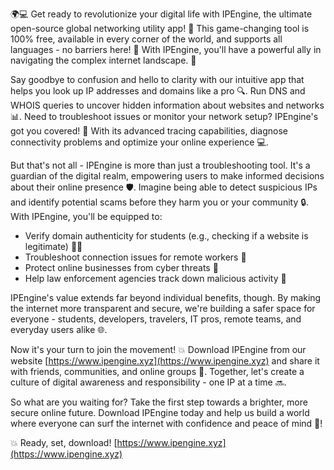 🌍💻 Get ready to revolutionize your digital life with IPEngine, the ultimate open-source global networking utility app! 🚀 This game-changing tool is 100% free, available in every corner of the world, and supports all languages - no barriers here! 💪 With IPEngine, you'll have a powerful ally in navigating the complex internet landscape. 📍

Say goodbye to confusion and hello to clarity with our intuitive app that helps you look up IP addresses and domains like a pro 🔍. Run DNS and WHOIS queries to uncover hidden information about websites and networks 📊. Need to troubleshoot issues or monitor your network setup? IPEngine's got you covered! 🔧 With its advanced tracing capabilities, diagnose connectivity problems and optimize your online experience 💻.

But that's not all - IPEngine is more than just a troubleshooting tool. It's a guardian of the digital realm, empowering users to make informed decisions about their online presence 🛡️. Imagine being able to detect suspicious IPs and identify potential scams before they harm you or your community 🔒. With IPEngine, you'll be equipped to:

* Verify domain authenticity for students (e.g., checking if a website is legitimate) 👨‍🎓
* Troubleshoot connection issues for remote workers 🏢
* Protect online businesses from cyber threats 💸
* Help law enforcement agencies track down malicious activity 🔴

IPEngine's value extends far beyond individual benefits, though. By making the internet more transparent and secure, we're building a safer space for everyone - students, developers, travelers, IT pros, remote teams, and everyday users alike 🌐.

Now it's your turn to join the movement! 💥 Download IPEngine from our website [https://www.ipengine.xyz](https://www.ipengine.xyz) and share it with friends, communities, and online groups 📢. Together, let's create a culture of digital awareness and responsibility - one IP at a time 🔜.

So what are you waiting for? Take the first step towards a brighter, more secure online future. Download IPEngine today and help us build a world where everyone can surf the internet with confidence and peace of mind 🌊!

💥 Ready, set, download! [https://www.ipengine.xyz](https://www.ipengine.xyz)